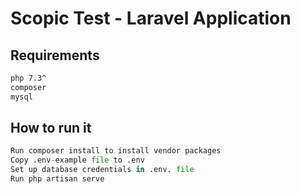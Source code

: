 # Scopic Test - Laravel Application

## Requirements

```bash
php 7.3^
composer
mysql
```

## How to run it

```python
Run composer install to install vendor packages
Copy .env-example file to .env
Set up database credentials in .env. file
Run php artisan serve
```
